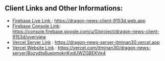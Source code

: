 ## Client Links and Other Informations:
* [Firebase Live Link ](https://dragon-news-client-9153d.web.app) : https://dragon-news-client-9153d.web.app
* [Firebase Console Link](https://console.firebase.google.com/u/0/project/dragon-news-client-9153d/overview): https://console.firebase.google.com/u/0/project/dragon-news-client-9153d/overview
* [Vercel Server Link](https://dragon-news-server-itminan30.vercel.app) : https://dragon-news-server-itminan30.vercel.app
* [Vercel Website Link]( https://vercel.com/itminan30/dragon-news-server/Bozydts6uepmoknKxdUWZGBEKVe4) :  https://vercel.com/itminan30/dragon-news-server/Bozydts6uepmoknKxdUWZGBEKVe4